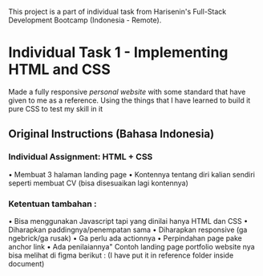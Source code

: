 
This project is a part of individual task from Harisenin's Full-Stack Development Bootcamp (Indonesia - Remote).

# Individual Task 1 - Implementing HTML and CSS

Made a fully responsive *personal website* with some standard that have given to me as a reference. Using the things that I have learned to build it pure CSS to test my skill in it <br />

## Original Instructions (Bahasa Indonesia)
### Individual Assignment: HTML + CSS
• Membuat 3 halaman landing page
• Kontennya tentang diri kalian sendiri seperti membuat CV (bisa disesuaikan lagi kontennya)
### Ketentuan tambahan :
• Bisa menggunakan Javascript tapi yang dinilai hanya HTML dan CSS
• Diharapkan paddingnya/penempatan sama
• Diharapkan responsive (ga ngebrick/ga rusak)
• Ga perlu ada actionnya
• Perpindahan page pake anchor link
• Ada penilaiannya"
Contoh landing page portfolio website nya bisa melihat di figma berikut :
(I have put it in reference folder inside document)
